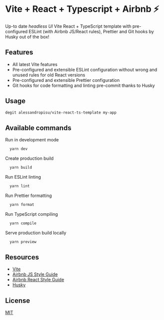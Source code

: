 # Vite + React + Typescript + Airbnb ⚡️

Up-to date _headless UI_ Vite React + TypeScript template with pre-configured ESLint (with Airbnb JS/React rules), Prettier and Git hooks by Husky out of the box!

## Features

- All latest Vite features
- Pre-configured and extensible ESLint configuration without wrong and unused rules for old React versions
- Pre-configured and extensible Prettier configuration
- Git hooks for code formatting and linting pre-commit thanks to Husky

## Usage

```bash
degit alessandropisu/vite-react-ts-template my-app
```

## Available commands

Run in development mode

```bash
  yarn dev
```

Create production build

```bash
  yarn build
```

Run ESLint linting

```bash
  yarn lint
```

Run Prettier formatting

```bash
  yarn format
```

Run TypeScript compiling

```bash
  yarn compile
```

Serve production build locally

```bash
  yarn preview
```

## Resources

- [Vite](https://github.com/vitejs/vite)
- [Airbnb JS Style Guide](https://github.com/airbnb/javascript)
- [Airbnb React Style Guide](https://github.com/airbnb/javascript/tree/master/react)
- [Husky](https://github.com/typicode/husky)

## License

[MIT](https://choosealicense.com/licenses/mit/)
